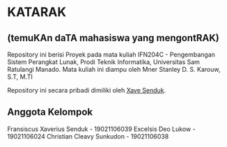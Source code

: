 # KATARAK

## (temuKAn daTA mahasiswa yang mengontRAK)

Repository ini berisi Proyek pada mata kuliah IFN204C - Pengembangan Sistem Perangkat Lunak, Prodi Teknik Informatika, Universitas Sam Ratulangi Manado.
Mata kuliah ini diampu oleh Mner Stanley D. S. Karouw, S.T, M.TI

Repository ini secara pribadi dimiliki oleh [Xave Senduk](https://xavesenduk.dev).

## Anggota Kelompok

Fransiscus Xaverius Senduk - 19021106039
Excelsis Deo Lukow - 19021106024
Christian Cleavy Sunkudon - 19021106038
